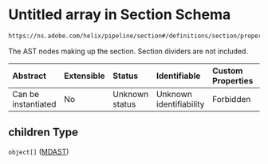 # Untitled array in Section Schema

```txt
https://ns.adobe.com/helix/pipeline/section#/definitions/section/properties/children
```

The AST nodes making up the section. Section dividers are not included.

| Abstract            | Extensible | Status         | Identifiable            | Custom Properties | Additional Properties | Access Restrictions | Defined In                                                          |
| :------------------ | :--------- | :------------- | :---------------------- | :---------------- | :-------------------- | :------------------ | :------------------------------------------------------------------ |
| Can be instantiated | No         | Unknown status | Unknown identifiability | Forbidden         | Allowed               | none                | [section.schema.json\*](section.schema.json "open original schema") |

## children Type

`object[]` ([MDAST](content-properties-mdast.md))
